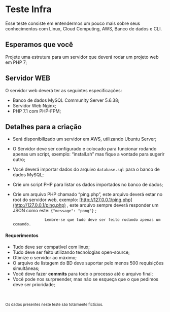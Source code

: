 # Teste Infra

Esse teste consiste em entendermos um pouco mais sobre seus conhecimentos com
Linux, Cloud Computing, AWS, Banco de dados e CLI.

## Esperamos que você

Projete uma estrutura para um servidor que deverá rodar um projeto web em PHP 7;

## Servidor WEB

O servidor web deverá ter as seguintes especificações:

* Banco de dados MySQL Community Server 5.6.38;
* Servidor Web Nginx;
* PHP 7.1 com PHP-FPM;

## Detalhes para a criação

* Será disponibilizado um servidor em AWS, utilizando Ubuntu Server;
* O Servidor deve ser configurado e colocado para funcionar rodando apenas um
	script, exemplo: “install.sh” mas fique a vontade para sugerir outro;
* Você deverá importar dados do arquivo `database.sql` para o banco de dados
	MySQL;
* Crie um script PHP para listar os dados importados no banco de dados;
* Crie um arquivo PHP chamado “ping.php”, este arquivo deverá estar no root do
	servidor web, exemplo: [http://127.0.0.1/ping.php](http://127.0.0.1/ping.php)
	, este arquivo sempre deverá responder um JSON como este: `{"message":
	"pong"}` ;

	    	    	Lembre-se que tudo deve ser feito rodando apenas um comando.

#### Requerimentos

* Tudo deve ser compatível com linux;
* Tudo deve ser feito utilizando tecnologias open-source;
* Otimize o servidor ao máximo;
* O arquivo de listagem do BD deve suportar pelo menos 500 requisições
	simultâneas;
* Você deve fazer **commits** para todo o processo até o arquivo final;
* Você pode nos surpreender, mas não se esqueça que o que pedimos deve ser
	prioridade;

<br><br><sub>Os dados presentes neste teste são totalmente fictícios.</sub>
